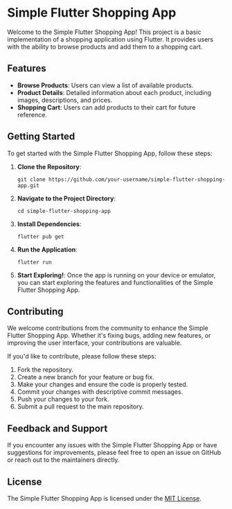# Simple Flutter Shopping App

Welcome to the Simple Flutter Shopping App! This project is a basic implementation of a shopping application using Flutter. It provides users with the ability to browse products and add them to a shopping cart.

## Features

- **Browse Products**: Users can view a list of available products.
- **Product Details**: Detailed information about each product, including images, descriptions, and prices.
- **Shopping Cart**: Users can add products to their cart for future reference.

## Getting Started

To get started with the Simple Flutter Shopping App, follow these steps:

1. **Clone the Repository**: 
   ```
   git clone https://github.com/your-username/simple-flutter-shopping-app.git
   ```

2. **Navigate to the Project Directory**:
   ```
   cd simple-flutter-shopping-app
   ```

3. **Install Dependencies**:
   ```
   flutter pub get
   ```

4. **Run the Application**:
   ```
   flutter run
   ```

5. **Start Exploring!**: Once the app is running on your device or emulator, you can start exploring the features and functionalities of the Simple Flutter Shopping App.

## Contributing

We welcome contributions from the community to enhance the Simple Flutter Shopping App. Whether it's fixing bugs, adding new features, or improving the user interface, your contributions are valuable.

If you'd like to contribute, please follow these steps:

1. Fork the repository.
2. Create a new branch for your feature or bug fix.
3. Make your changes and ensure the code is properly tested.
4. Commit your changes with descriptive commit messages.
5. Push your changes to your fork.
6. Submit a pull request to the main repository.

## Feedback and Support

If you encounter any issues with the Simple Flutter Shopping App or have suggestions for improvements, please feel free to open an issue on GitHub or reach out to the maintainers directly.

## License

The Simple Flutter Shopping App is licensed under the [MIT License](LICENSE).
